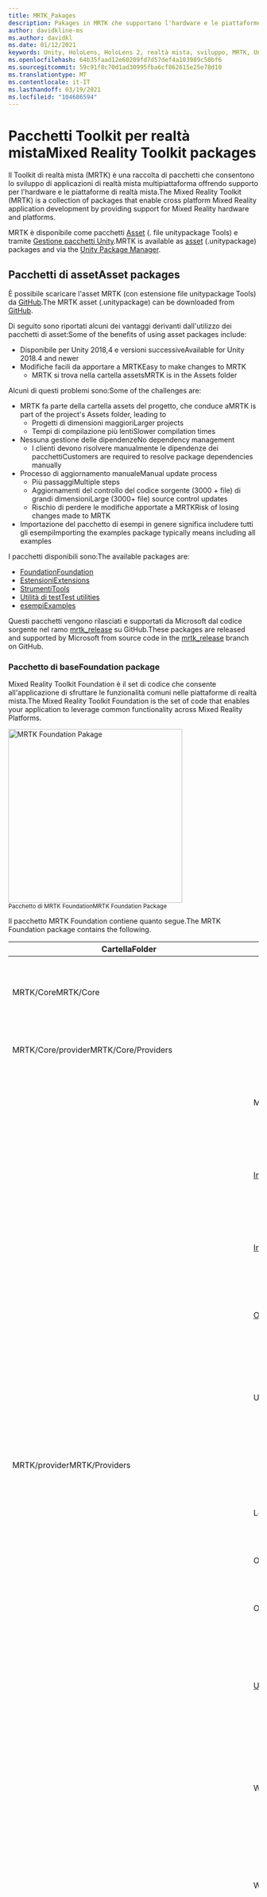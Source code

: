 ```yaml
---
title: MRTK_Pakages
description: Pakages in MRTK che supportano l'hardware e le piattaforme a realtà mista.
author: davidkline-ms
ms.author: davidkl
ms.date: 01/12/2021
keywords: Unity, HoloLens, HoloLens 2, realtà mista, sviluppo, MRTK, Unity pakage Manager,
ms.openlocfilehash: 64b35faad12e60209fd7d57def4a103989c50bf6
ms.sourcegitcommit: 59c91f8c70d1ad30995fba6cf862615e25e78d10
ms.translationtype: MT
ms.contentlocale: it-IT
ms.lasthandoff: 03/19/2021
ms.locfileid: "104686594"
---
```

# <a name="mixed-reality-toolkit-packages"></a><span data-ttu-id="4cd4e-104">Pacchetti Toolkit per realtà mista</span><span class="sxs-lookup"><span data-stu-id="4cd4e-104">Mixed Reality Toolkit packages</span></span>

<span data-ttu-id="4cd4e-105">Il Toolkit di realtà mista (MRTK) è una raccolta di pacchetti che consentono lo sviluppo di applicazioni di realtà mista multipiattaforma offrendo supporto per l'hardware e le piattaforme di realtà mista.</span><span class="sxs-lookup"><span data-stu-id="4cd4e-105">The Mixed Reality Toolkit (MRTK) is a collection of packages that enable cross platform Mixed Reality application development by providing support for Mixed Reality hardware and platforms.</span></span>

<span data-ttu-id="4cd4e-106">MRTK è disponibile come pacchetti [Asset](#asset-packages) (. file unitypackage Tools) e tramite [Gestione pacchetti Unity](#unity-package-manager).</span><span class="sxs-lookup"><span data-stu-id="4cd4e-106">MRTK is available as [asset](#asset-packages) (.unitypackage) packages and via the [Unity Package Manager](#unity-package-manager).</span></span>

## <a name="asset-packages"></a><span data-ttu-id="4cd4e-107">Pacchetti di asset</span><span class="sxs-lookup"><span data-stu-id="4cd4e-107">Asset packages</span></span>

<span data-ttu-id="4cd4e-108">È possibile scaricare l'asset MRTK (con estensione file unitypackage Tools) da [GitHub](https://github.com/microsoft/MixedRealityToolkit-Unity/releases).</span><span class="sxs-lookup"><span data-stu-id="4cd4e-108">The MRTK asset (.unitypackage) can be downloaded from [GitHub](https://github.com/microsoft/MixedRealityToolkit-Unity/releases).</span></span>

<span data-ttu-id="4cd4e-109">Di seguito sono riportati alcuni dei vantaggi derivanti dall'utilizzo dei pacchetti di asset:</span><span class="sxs-lookup"><span data-stu-id="4cd4e-109">Some of the benefits of using asset packages include:</span></span>

- <span data-ttu-id="4cd4e-110">Disponibile per Unity 2018,4 e versioni successive</span><span class="sxs-lookup"><span data-stu-id="4cd4e-110">Available for Unity 2018.4 and newer</span></span>
- <span data-ttu-id="4cd4e-111">Modifiche facili da apportare a MRTK</span><span class="sxs-lookup"><span data-stu-id="4cd4e-111">Easy to make changes to MRTK</span></span>
  - <span data-ttu-id="4cd4e-112">MRTK si trova nella cartella assets</span><span class="sxs-lookup"><span data-stu-id="4cd4e-112">MRTK is in the Assets folder</span></span>

<span data-ttu-id="4cd4e-113">Alcuni di questi problemi sono:</span><span class="sxs-lookup"><span data-stu-id="4cd4e-113">Some of the challenges are:</span></span>

- <span data-ttu-id="4cd4e-114">MRTK fa parte della cartella assets del progetto, che conduce a</span><span class="sxs-lookup"><span data-stu-id="4cd4e-114">MRTK is part of the project's Assets folder, leading to</span></span>
  - <span data-ttu-id="4cd4e-115">Progetti di dimensioni maggiori</span><span class="sxs-lookup"><span data-stu-id="4cd4e-115">Larger projects</span></span>
  - <span data-ttu-id="4cd4e-116">Tempi di compilazione più lenti</span><span class="sxs-lookup"><span data-stu-id="4cd4e-116">Slower compilation times</span></span>
- <span data-ttu-id="4cd4e-117">Nessuna gestione delle dipendenze</span><span class="sxs-lookup"><span data-stu-id="4cd4e-117">No dependency management</span></span>
  - <span data-ttu-id="4cd4e-118">I clienti devono risolvere manualmente le dipendenze dei pacchetti</span><span class="sxs-lookup"><span data-stu-id="4cd4e-118">Customers are required to resolve package dependencies manually</span></span>
- <span data-ttu-id="4cd4e-119">Processo di aggiornamento manuale</span><span class="sxs-lookup"><span data-stu-id="4cd4e-119">Manual update process</span></span>
  - <span data-ttu-id="4cd4e-120">Più passaggi</span><span class="sxs-lookup"><span data-stu-id="4cd4e-120">Multiple steps</span></span>
  - <span data-ttu-id="4cd4e-121">Aggiornamenti del controllo del codice sorgente (3000 + file) di grandi dimensioni</span><span class="sxs-lookup"><span data-stu-id="4cd4e-121">Large (3000+ file) source control updates</span></span>
  - <span data-ttu-id="4cd4e-122">Rischio di perdere le modifiche apportate a MRTK</span><span class="sxs-lookup"><span data-stu-id="4cd4e-122">Risk of losing changes made to MRTK</span></span>
- <span data-ttu-id="4cd4e-123">Importazione del pacchetto di esempi in genere significa includere tutti gli esempi</span><span class="sxs-lookup"><span data-stu-id="4cd4e-123">Importing the examples package typically means including all examples</span></span>

<span data-ttu-id="4cd4e-124">I pacchetti disponibili sono:</span><span class="sxs-lookup"><span data-stu-id="4cd4e-124">The available packages are:</span></span>

- [<span data-ttu-id="4cd4e-125">Foundation</span><span class="sxs-lookup"><span data-stu-id="4cd4e-125">Foundation</span></span>](#foundation-package)
- [<span data-ttu-id="4cd4e-126">Estensioni</span><span class="sxs-lookup"><span data-stu-id="4cd4e-126">Extensions</span></span>](#extensions-package)
- [<span data-ttu-id="4cd4e-127">Strumenti</span><span class="sxs-lookup"><span data-stu-id="4cd4e-127">Tools</span></span>](#tools-package)
- [<span data-ttu-id="4cd4e-128">Utilità di test</span><span class="sxs-lookup"><span data-stu-id="4cd4e-128">Test utilities</span></span>](#test-utilities-package)
- [<span data-ttu-id="4cd4e-129">esempi</span><span class="sxs-lookup"><span data-stu-id="4cd4e-129">Examples</span></span>](#examples-package)

<span data-ttu-id="4cd4e-130">Questi pacchetti vengono rilasciati e supportati da Microsoft dal codice sorgente nel ramo [mrtk_release](https://github.com/Microsoft/MixedRealityToolkit-Unity/tree/mrtk_release) su GitHub.</span><span class="sxs-lookup"><span data-stu-id="4cd4e-130">These packages are released and supported by Microsoft from source code in the [mrtk_release](https://github.com/Microsoft/MixedRealityToolkit-Unity/tree/mrtk_release) branch on GitHub.</span></span>

### <a name="foundation-package"></a><span data-ttu-id="4cd4e-131">Pacchetto di base</span><span class="sxs-lookup"><span data-stu-id="4cd4e-131">Foundation package</span></span>

<span data-ttu-id="4cd4e-132">Mixed Reality Toolkit Foundation è il set di codice che consente all'applicazione di sfruttare le funzionalità comuni nelle piattaforme di realtà mista.</span><span class="sxs-lookup"><span data-stu-id="4cd4e-132">The Mixed Reality Toolkit Foundation is the set of code that enables your application to leverage common functionality across Mixed Reality Platforms.</span></span>

<img src="../features/Images/Input/MRTK_Package_Foundation.png" width="350px" alt="MRTK Foundation Pakage" style="display:block;">  
<span data-ttu-id="4cd4e-133"><sup>Pacchetto di MRTK Foundation</sup></span><span class="sxs-lookup"><span data-stu-id="4cd4e-133"><sup>MRTK Foundation Package</sup></span></span>

<span data-ttu-id="4cd4e-134">Il pacchetto MRTK Foundation contiene quanto segue.</span><span class="sxs-lookup"><span data-stu-id="4cd4e-134">The MRTK Foundation package contains the following.</span></span>

| <span data-ttu-id="4cd4e-135">Cartella</span><span class="sxs-lookup"><span data-stu-id="4cd4e-135">Folder</span></span> | <span data-ttu-id="4cd4e-136">Componente</span><span class="sxs-lookup"><span data-stu-id="4cd4e-136">Component</span></span> | <span data-ttu-id="4cd4e-137">Descrizione</span><span class="sxs-lookup"><span data-stu-id="4cd4e-137">Description</span></span> |
| --- | --- | --- |
| <span data-ttu-id="4cd4e-138">MRTK/Core</span><span class="sxs-lookup"><span data-stu-id="4cd4e-138">MRTK/Core</span></span> | | <span data-ttu-id="4cd4e-139">Interfacce e definizioni di tipi, classi base e shader standard.</span><span class="sxs-lookup"><span data-stu-id="4cd4e-139">Interface and type definitions, base classes, standard shader.</span></span> |
| <span data-ttu-id="4cd4e-140">MRTK/Core/provider</span><span class="sxs-lookup"><span data-stu-id="4cd4e-140">MRTK/Core/Providers</span></span> | | <span data-ttu-id="4cd4e-141">Provider di dati indipendenti dalla piattaforma</span><span class="sxs-lookup"><span data-stu-id="4cd4e-141">Platform agnostic data providers</span></span> |
| | <span data-ttu-id="4cd4e-142">Mani</span><span class="sxs-lookup"><span data-stu-id="4cd4e-142">Hands</span></span> | <span data-ttu-id="4cd4e-143">Supporto della classe di base e servizi per il rilevamento manuale.</span><span class="sxs-lookup"><span data-stu-id="4cd4e-143">Base class support and services for hand tracking.</span></span> |
| | [<span data-ttu-id="4cd4e-144">InputAnimation</span><span class="sxs-lookup"><span data-stu-id="4cd4e-144">InputAnimation</span></span>](../features/input-simulation/InputAnimationRecording.md) | <span data-ttu-id="4cd4e-145">Supporto per la registrazione dei dati di rilevamento della mano e del movimento Head.</span><span class="sxs-lookup"><span data-stu-id="4cd4e-145">Support for recording head movement and hand tracking data.</span></span> |
| | [<span data-ttu-id="4cd4e-146">InputSimulation</span><span class="sxs-lookup"><span data-stu-id="4cd4e-146">InputSimulation</span></span>](../features/input-simulation/InputSimulationService.md) | <span data-ttu-id="4cd4e-147">Supporto per la simulazione in-editor di input mano e occhio.</span><span class="sxs-lookup"><span data-stu-id="4cd4e-147">Support for in-editor simulation of hand and eye input.</span></span> |
| | [<span data-ttu-id="4cd4e-148">ObjectMeshObserver</span><span class="sxs-lookup"><span data-stu-id="4cd4e-148">ObjectMeshObserver</span></span>](../features/spatial-awareness/SpatialObjectMeshObserver.md) | <span data-ttu-id="4cd4e-149">Osservatore di consapevolezza spaziale che usa un modello 3D come dati.</span><span class="sxs-lookup"><span data-stu-id="4cd4e-149">Spatial awareness observer using a 3D model as the data.</span></span> |
| | <span data-ttu-id="4cd4e-150">UnityInput</span><span class="sxs-lookup"><span data-stu-id="4cd4e-150">UnityInput</span></span> | <span data-ttu-id="4cd4e-151">Dispositivi di input comuni (joystick, mouse e così via) implementati tramite l'API di input di Unity.</span><span class="sxs-lookup"><span data-stu-id="4cd4e-151">Common input devices (joystick, mouse, etc.) implemented via Unity's input API.</span></span> |
| <span data-ttu-id="4cd4e-152">MRTK/provider</span><span class="sxs-lookup"><span data-stu-id="4cd4e-152">MRTK/Providers</span></span> | | <span data-ttu-id="4cd4e-153">Provider di dati specifici della piattaforma</span><span class="sxs-lookup"><span data-stu-id="4cd4e-153">Platform specific data providers</span></span> |
| | <span data-ttu-id="4cd4e-154">LeapMotion</span><span class="sxs-lookup"><span data-stu-id="4cd4e-154">LeapMotion</span></span> | <span data-ttu-id="4cd4e-155">Supporto per UltraLeap Leap Motion controller.</span><span class="sxs-lookup"><span data-stu-id="4cd4e-155">Support for the UltraLeap Leap Motion controller.</span></span> |
| | <span data-ttu-id="4cd4e-156">OpenVR</span><span class="sxs-lookup"><span data-stu-id="4cd4e-156">OpenVR</span></span> | <span data-ttu-id="4cd4e-157">Supporto per i dispositivi OpenVR.</span><span class="sxs-lookup"><span data-stu-id="4cd4e-157">Support for OpenVR devices.</span></span> |
| | <span data-ttu-id="4cd4e-158">Oculus</span><span class="sxs-lookup"><span data-stu-id="4cd4e-158">Oculus</span></span> | <span data-ttu-id="4cd4e-159">Supporto per dispositivi Oculus, ad esempio la ricerca.</span><span class="sxs-lookup"><span data-stu-id="4cd4e-159">Support for Oculus devices, such as the Quest.</span></span> |
| | [<span data-ttu-id="4cd4e-160">Unity</span><span class="sxs-lookup"><span data-stu-id="4cd4e-160">UnityAR</span></span>](../features/camera-system/UnityArCameraSettings.md) | <span data-ttu-id="4cd4e-161">Sperimentale Provider di impostazioni della fotocamera che consente l'uso di MRTK con i dispositivi mobili AR.</span><span class="sxs-lookup"><span data-stu-id="4cd4e-161">(Experimental) Camera settings provider enabling MRTK use with mobile AR devices.</span></span> |
| | <span data-ttu-id="4cd4e-162">WindowsMixedReality</span><span class="sxs-lookup"><span data-stu-id="4cd4e-162">WindowsMixedReality</span></span> | <span data-ttu-id="4cd4e-163">Supporto per i dispositivi di realtà mista di Windows, tra cui Microsoft HoloLens e gli auricolari immersivi.</span><span class="sxs-lookup"><span data-stu-id="4cd4e-163">Support for Windows Mixed Reality devices, including Microsoft HoloLens and immersive headsets.</span></span> |
| | <span data-ttu-id="4cd4e-164">Windows</span><span class="sxs-lookup"><span data-stu-id="4cd4e-164">Windows</span></span> | <span data-ttu-id="4cd4e-165">Supporto per le API specifiche di Microsoft Windows, ad esempio la voce e la dettatura.</span><span class="sxs-lookup"><span data-stu-id="4cd4e-165">Support for Microsoft Windows specific APIs, for example speech and dictation.</span></span> |
| | <span data-ttu-id="4cd4e-166">SDK XR</span><span class="sxs-lookup"><span data-stu-id="4cd4e-166">XR SDK</span></span> | <span data-ttu-id="4cd4e-167">Sperimentale Supporto per [il nuovo Framework XR di Unity](https://blogs.unity3d.com/2020/01/24/unity-xr-platform-updates/) in unity 2019,3 e versioni successive.</span><span class="sxs-lookup"><span data-stu-id="4cd4e-167">(Experimental) Support for [Unity's new XR framework](https://blogs.unity3d.com/2020/01/24/unity-xr-platform-updates/) in Unity 2019.3 and newer.</span></span> |
| <span data-ttu-id="4cd4e-168">MRTK/SDK</span><span class="sxs-lookup"><span data-stu-id="4cd4e-168">MRTK/SDK</span></span> | | |
| | <span data-ttu-id="4cd4e-169">Sperimentale</span><span class="sxs-lookup"><span data-stu-id="4cd4e-169">Experimental</span></span> | <span data-ttu-id="4cd4e-170">Funzionalità sperimentali, tra cui shader, controlli dell'interfaccia utente e singoli gestori di sistema.</span><span class="sxs-lookup"><span data-stu-id="4cd4e-170">Experimental features, including shaders, user interface controls and individual system managers.</span></span> |
| | <span data-ttu-id="4cd4e-171">Funzionalità</span><span class="sxs-lookup"><span data-stu-id="4cd4e-171">Features</span></span> | <span data-ttu-id="4cd4e-172">Funzionalità basata sul pacchetto di base.</span><span class="sxs-lookup"><span data-stu-id="4cd4e-172">Functionality that builds upon the Foundation package.</span></span> |
| | <span data-ttu-id="4cd4e-173">Profiles</span><span class="sxs-lookup"><span data-stu-id="4cd4e-173">Profiles</span></span> | <span data-ttu-id="4cd4e-174">Profili predefiniti per i sistemi e i servizi Microsoft Mixed Reality Toolkit.</span><span class="sxs-lookup"><span data-stu-id="4cd4e-174">Default profiles for the Microsoft Mixed Reality Toolkit systems and services.</span></span> |
| | <span data-ttu-id="4cd4e-175">StandardAssets</span><span class="sxs-lookup"><span data-stu-id="4cd4e-175">StandardAssets</span></span> | <span data-ttu-id="4cd4e-176">Asset comuni; modelli, trame, materiali e così via</span><span class="sxs-lookup"><span data-stu-id="4cd4e-176">Common assets; models, textures, materials, etc.</span></span> |
| <span data-ttu-id="4cd4e-177">MRTK/SceneSystemResources</span><span class="sxs-lookup"><span data-stu-id="4cd4e-177">MRTK/SceneSystemResources</span></span> | | <span data-ttu-id="4cd4e-178">Asset e risorse usati dal sistema di scena</span><span class="sxs-lookup"><span data-stu-id="4cd4e-178">Assets and resources used by the Scene System</span></span> |
| <span data-ttu-id="4cd4e-179">MRTK/servizi</span><span class="sxs-lookup"><span data-stu-id="4cd4e-179">MRTK/Services</span></span> | | |
| | [<span data-ttu-id="4cd4e-180">BoundarySystem</span><span class="sxs-lookup"><span data-stu-id="4cd4e-180">BoundarySystem</span></span>](../features/boundary/BoundarySystemGettingStarted.md) | <span data-ttu-id="4cd4e-181">Sistema che implementa il supporto per i confini VR.</span><span class="sxs-lookup"><span data-stu-id="4cd4e-181">System implementing VR boundary support.</span></span> |
| | [<span data-ttu-id="4cd4e-182">CameraSystem</span><span class="sxs-lookup"><span data-stu-id="4cd4e-182">CameraSystem</span></span>](../features/camera-system/CameraSystemOverview.md) | <span data-ttu-id="4cd4e-183">Sistema che implementa la configurazione della fotocamera e la gestione.</span><span class="sxs-lookup"><span data-stu-id="4cd4e-183">System implementing camera configuration and management.</span></span> |
| | [<span data-ttu-id="4cd4e-184">DiagnosticsSystem</span><span class="sxs-lookup"><span data-stu-id="4cd4e-184">DiagnosticsSystem</span></span>](../features/diagnostics/DiagnosticsSystemGettingStarted.md) | <span data-ttu-id="4cd4e-185">Implementazione del sistema in Application Diagnostics, ad esempio un Profiler Visual.</span><span class="sxs-lookup"><span data-stu-id="4cd4e-185">System implementing in application diagnostics, for example a visual profiler.</span></span> |
| | [<span data-ttu-id="4cd4e-186">InputSystem</span><span class="sxs-lookup"><span data-stu-id="4cd4e-186">InputSystem</span></span>](../features/input/Overview.md) | <span data-ttu-id="4cd4e-187">Sistema che fornisce supporto per l'accesso e la gestione dell'input dell'utente.</span><span class="sxs-lookup"><span data-stu-id="4cd4e-187">System providing support for accessing and handling user input.</span></span> |
| | [<span data-ttu-id="4cd4e-188">SceneSystem</span><span class="sxs-lookup"><span data-stu-id="4cd4e-188">SceneSystem</span></span>](../features/scene-system/SceneSystemGettingStarted.md) | <span data-ttu-id="4cd4e-189">Sistema che fornisce supporto per le applicazioni multiscena.</span><span class="sxs-lookup"><span data-stu-id="4cd4e-189">System providing multi-scene application support.</span></span> |
| | [<span data-ttu-id="4cd4e-190">SpatialAwarenessSystem</span><span class="sxs-lookup"><span data-stu-id="4cd4e-190">SpatialAwarenessSystem</span></span>](../features/spatial-awareness/SpatialAwarenessGettingStarted.md) | <span data-ttu-id="4cd4e-191">Sistema che fornisce supporto per la consapevolezza dell'ambiente dell'utente.</span><span class="sxs-lookup"><span data-stu-id="4cd4e-191">System providing support for awareness of the user's environment.</span></span> |
| | [<span data-ttu-id="4cd4e-192">TeleportSystem</span><span class="sxs-lookup"><span data-stu-id="4cd4e-192">TeleportSystem</span></span>](../features/teleport-system/Overview.md) | <span data-ttu-id="4cd4e-193">Sistema che fornisce il supporto per il Teleporting (spostandosi sull'esperienza nei salti).</span><span class="sxs-lookup"><span data-stu-id="4cd4e-193">System providing support for teleporting (moving about the experience in jumps).</span></span> |
| <span data-ttu-id="4cd4e-194">MRTK/StandardAssets</span><span class="sxs-lookup"><span data-stu-id="4cd4e-194">MRTK/StandardAssets</span></span> | | <span data-ttu-id="4cd4e-195">Shader standard MRTK, materiali di base e altre risorse standard per esperienze di realtà miste</span><span class="sxs-lookup"><span data-stu-id="4cd4e-195">MRTK Standard shader, basic materials and other standard assets for mixed reality experiences</span></span> |

### <a name="extensions-package"></a><span data-ttu-id="4cd4e-196">Pacchetto di estensioni</span><span class="sxs-lookup"><span data-stu-id="4cd4e-196">Extensions package</span></span>

<span data-ttu-id="4cd4e-197">Il pacchetto facoltativo Microsoft. MixedRealityToolkit. Unity. Extensions include servizi aggiuntivi che estendono le funzionalità di Microsoft Mixed Reality Toolkit.</span><span class="sxs-lookup"><span data-stu-id="4cd4e-197">The optional Microsoft.MixedRealityToolkit.Unity.Extensions package includes additional services that extend the functionality of the Microsoft Mixed Reality Toolkit.</span></span>

> [!NOTE]
> <span data-ttu-id="4cd4e-198">Il pacchetto Extensions richiede Microsoft. MixedRealityToolkit. Unity. Foundation.</span><span class="sxs-lookup"><span data-stu-id="4cd4e-198">The extensions package requires Microsoft.MixedRealityToolkit.Unity.Foundation.</span></span>

| <span data-ttu-id="4cd4e-199">Cartella</span><span class="sxs-lookup"><span data-stu-id="4cd4e-199">Folder</span></span> | <span data-ttu-id="4cd4e-200">Componente</span><span class="sxs-lookup"><span data-stu-id="4cd4e-200">Component</span></span> | <span data-ttu-id="4cd4e-201">Descrizione</span><span class="sxs-lookup"><span data-stu-id="4cd4e-201">Description</span></span> |
| --- | --- | --- |
| <span data-ttu-id="4cd4e-202">MRTK/estensioni</span><span class="sxs-lookup"><span data-stu-id="4cd4e-202">MRTK/Extensions</span></span> | |
| | [<span data-ttu-id="4cd4e-203">HandPhysicsService</span><span class="sxs-lookup"><span data-stu-id="4cd4e-203">HandPhysicsService</span></span>](../features/extensions/hand-physics-service/HandPhysicsServiceOverview.md) | <span data-ttu-id="4cd4e-204">Servizio che aggiunge il supporto per la fisica a mani articolate.</span><span class="sxs-lookup"><span data-stu-id="4cd4e-204">Service that adds physics support to articulated hands.</span></span> |
| | <span data-ttu-id="4cd4e-205">LostTrackingService</span><span class="sxs-lookup"><span data-stu-id="4cd4e-205">LostTrackingService</span></span> | <span data-ttu-id="4cd4e-206">Servizio che semplifica la gestione delle perdite di rilevamento nei dispositivi Microsoft HoloLens.</span><span class="sxs-lookup"><span data-stu-id="4cd4e-206">Service that simplifies handling of tracking loss on Microsoft HoloLens devices.</span></span> |
| | [<span data-ttu-id="4cd4e-207">SceneTransitionService</span><span class="sxs-lookup"><span data-stu-id="4cd4e-207">SceneTransitionService</span></span>](../features/extensions/scene-transition-service/SceneTransitionServiceOverview.md) | <span data-ttu-id="4cd4e-208">Servizio che semplifica l'aggiunta di transizioni di scene uniformi.</span><span class="sxs-lookup"><span data-stu-id="4cd4e-208">Service that simplifies adding smooth scene transitions.</span></span> |

### <a name="tools-package"></a><span data-ttu-id="4cd4e-209">Pacchetto strumenti</span><span class="sxs-lookup"><span data-stu-id="4cd4e-209">Tools package</span></span>

<span data-ttu-id="4cd4e-210">Il pacchetto facoltativo Microsoft. MixedRealityToolkit. Unity. Tools include strumenti utili che migliorano l'esperienza di sviluppo di realtà mista usando Microsoft Mixed Reality Toolkit.</span><span class="sxs-lookup"><span data-stu-id="4cd4e-210">The optional Microsoft.MixedRealityToolkit.Unity.Tools package includes helpful tools that enhance the mixed reality development experience using the Microsoft Mixed Reality Toolkit.</span></span>
<span data-ttu-id="4cd4e-211">Questi strumenti si trovano nel menu **utilità di reality Toolkit > Utilities** nell'editor di Unity.</span><span class="sxs-lookup"><span data-stu-id="4cd4e-211">These tools are located in the **Mixed Reality Toolkit > Utilities** menu in the Unity Editor.</span></span>

> [!NOTE]
> <span data-ttu-id="4cd4e-212">Il pacchetto di strumenti richiede Microsoft. MixedRealityToolkit. Unity. Foundation.</span><span class="sxs-lookup"><span data-stu-id="4cd4e-212">The tools package requires Microsoft.MixedRealityToolkit.Unity.Foundation.</span></span>

| <span data-ttu-id="4cd4e-213">Cartella</span><span class="sxs-lookup"><span data-stu-id="4cd4e-213">Folder</span></span> | <span data-ttu-id="4cd4e-214">Componente</span><span class="sxs-lookup"><span data-stu-id="4cd4e-214">Component</span></span> | <span data-ttu-id="4cd4e-215">Descrizione</span><span class="sxs-lookup"><span data-stu-id="4cd4e-215">Description</span></span> |
| --- | --- | --- |
| <span data-ttu-id="4cd4e-216">MRTK/strumenti</span><span class="sxs-lookup"><span data-stu-id="4cd4e-216">MRTK/Tools</span></span> | |
| | <span data-ttu-id="4cd4e-217">BuildWindow</span><span class="sxs-lookup"><span data-stu-id="4cd4e-217">BuildWindow</span></span> | <span data-ttu-id="4cd4e-218">Strumento che consente di semplificare il processo di compilazione e distribuzione di applicazioni UWP.</span><span class="sxs-lookup"><span data-stu-id="4cd4e-218">Tool that helps simplify the process of building and deploying UWP applications.</span></span> |
| | [<span data-ttu-id="4cd4e-219">DependencyWindow</span><span class="sxs-lookup"><span data-stu-id="4cd4e-219">DependencyWindow</span></span>](../features/tools/DependencyWindow.md) | <span data-ttu-id="4cd4e-220">Strumento che consente di creare un grafico delle dipendenze di asset in un progetto.</span><span class="sxs-lookup"><span data-stu-id="4cd4e-220">Tool that creates a dependency graph of assets in a project.</span></span> |
| | [<span data-ttu-id="4cd4e-221">ExtensionServiceCreator</span><span class="sxs-lookup"><span data-stu-id="4cd4e-221">ExtensionServiceCreator</span></span>](../features/tools/ExtensionServiceCreationWizard.md) | <span data-ttu-id="4cd4e-222">Procedura guidata per semplificare la creazione di servizi di estensione.</span><span class="sxs-lookup"><span data-stu-id="4cd4e-222">Wizard to assist in creating extension services.</span></span> |
| | [<span data-ttu-id="4cd4e-223">MigrationWindow</span><span class="sxs-lookup"><span data-stu-id="4cd4e-223">MigrationWindow</span></span>](../features/tools/MigrationWindow.md) | <span data-ttu-id="4cd4e-224">Strumento che facilita l'aggiornamento del codice che usa componenti MRTK deprecati.</span><span class="sxs-lookup"><span data-stu-id="4cd4e-224">Tool that assists in updating code that uses deprecated MRTK components.</span></span>  |
| | [<span data-ttu-id="4cd4e-225">OptimizeWindow</span><span class="sxs-lookup"><span data-stu-id="4cd4e-225">OptimizeWindow</span></span>](../features/tools/OptimizeWindow.md) | <span data-ttu-id="4cd4e-226">Utilità che consente di automatizzare la configurazione di un progetto di realtà mista per ottenere prestazioni ottimali in Unity.</span><span class="sxs-lookup"><span data-stu-id="4cd4e-226">Utility to help automate configuring a mixed reality project for the best performance in Unity.</span></span> |
| | <span data-ttu-id="4cd4e-227">ReserializeAssetsUtility</span><span class="sxs-lookup"><span data-stu-id="4cd4e-227">ReserializeAssetsUtility</span></span> | <span data-ttu-id="4cd4e-228">Fornisce supporto per la riserializzazione di file Unity specifici.</span><span class="sxs-lookup"><span data-stu-id="4cd4e-228">Provides support for reserializing specific Unity files.</span></span> |
| | [<span data-ttu-id="4cd4e-229">RuntimeTools/strumenti/ControllerMappingTool</span><span class="sxs-lookup"><span data-stu-id="4cd4e-229">RuntimeTools/Tools/ControllerMappingTool</span></span>](../features/tools/ControllerMappingTool.md) | <span data-ttu-id="4cd4e-230">Utilità che consente agli sviluppatori di determinare rapidamente i mapping di Unity per i controller hardware.</span><span class="sxs-lookup"><span data-stu-id="4cd4e-230">Utility enabling developers to quickly determine Unity mappings for hardware controllers.</span></span> |
| | <span data-ttu-id="4cd4e-231">ScreenshotUtility</span><span class="sxs-lookup"><span data-stu-id="4cd4e-231">ScreenshotUtility</span></span> | <span data-ttu-id="4cd4e-232">Abilita l'acquisizione delle immagini dell'applicazione nell'editor di Unity.</span><span class="sxs-lookup"><span data-stu-id="4cd4e-232">Enables capturing application images in the Unity editor.</span></span> |
| | <span data-ttu-id="4cd4e-233">TextureCombinerWindow</span><span class="sxs-lookup"><span data-stu-id="4cd4e-233">TextureCombinerWindow</span></span> | <span data-ttu-id="4cd4e-234">Utilità per combinare trame grafiche.</span><span class="sxs-lookup"><span data-stu-id="4cd4e-234">Utility to combine graphics textures.</span></span> |
| | [<span data-ttu-id="4cd4e-235">Casella degli strumenti</span><span class="sxs-lookup"><span data-stu-id="4cd4e-235">Toolbox</span></span>](../features/ux-building-blocks/Toolbox.md) | <span data-ttu-id="4cd4e-236">Interfaccia utente che semplifica l'individuazione e l'utilizzo dei componenti UX MRTK.</span><span class="sxs-lookup"><span data-stu-id="4cd4e-236">UI that makes it easy to discover and use MRTK UX components.</span></span> |

### <a name="test-utilities-package"></a><span data-ttu-id="4cd4e-237">Pacchetto di utilità di test</span><span class="sxs-lookup"><span data-stu-id="4cd4e-237">Test utilities package</span></span>

<span data-ttu-id="4cd4e-238">Il pacchetto Microsoft. MixedRealityToolkit. TestUtilities facoltativo è una raccolta di script helper che consentono agli sviluppatori di [creare facilmente test in modalità di riproduzione](../contributing/UnitTests.md#play-mode-tests).</span><span class="sxs-lookup"><span data-stu-id="4cd4e-238">The optional Microsoft.MixedRealityToolkit.TestUtilities package is a collection of helper scripts that enable developers to easily [create play mode tests](../contributing/UnitTests.md#play-mode-tests).</span></span> <span data-ttu-id="4cd4e-239">Queste utilità sono particolarmente utili per gli sviluppatori che creano componenti MRTK.</span><span class="sxs-lookup"><span data-stu-id="4cd4e-239">These utilities are especially useful for developers creating MRTK components.</span></span>

| <span data-ttu-id="4cd4e-240">Cartella</span><span class="sxs-lookup"><span data-stu-id="4cd4e-240">Folder</span></span> | <span data-ttu-id="4cd4e-241">Componente</span><span class="sxs-lookup"><span data-stu-id="4cd4e-241">Component</span></span> | <span data-ttu-id="4cd4e-242">Descrizione</span><span class="sxs-lookup"><span data-stu-id="4cd4e-242">Description</span></span> |
| --- | --- | --- |
| <span data-ttu-id="4cd4e-243">MRTK/test</span><span class="sxs-lookup"><span data-stu-id="4cd4e-243">MRTK/Tests</span></span> | |
| | <span data-ttu-id="4cd4e-244">TestUtilities</span><span class="sxs-lookup"><span data-stu-id="4cd4e-244">TestUtilities</span></span> | <span data-ttu-id="4cd4e-245">Metodi per semplificare la creazione di test in modalità di riproduzione, incluse le utilità di simulazione manuale.</span><span class="sxs-lookup"><span data-stu-id="4cd4e-245">Methods to simplify creation of play mode tests, including hand simulation utilities.</span></span> |

### <a name="examples-package"></a><span data-ttu-id="4cd4e-246">Pacchetto di esempi</span><span class="sxs-lookup"><span data-stu-id="4cd4e-246">Examples package</span></span>

<span data-ttu-id="4cd4e-247">Il pacchetto degli esempi contiene demo, script di esempio e scene di esempio che esercitano le funzionalità del pacchetto di base.</span><span class="sxs-lookup"><span data-stu-id="4cd4e-247">The examples package contains demos, sample scripts, and sample scenes that exercise functionality in the foundation package.</span></span> <span data-ttu-id="4cd4e-248">Questo pacchetto contiene la [scena HandInteractionExample](../features/example-scenes/HandInteractionExamples.md) (illustrata di seguito) che contiene oggetti di esempio che rispondono a diversi tipi di input della mano (articolati e non articolati).</span><span class="sxs-lookup"><span data-stu-id="4cd4e-248">This package contains the [HandInteractionExample scene](../features/example-scenes/HandInteractionExamples.md) (pictured below) which contains sample objects that respond to various types of hand input (articulated and non-articulated).</span></span>

![Scena HandInteractionExample](../features/Images/MRTK_Examples.png)

<span data-ttu-id="4cd4e-250">Questo pacchetto contiene anche le demo di rilevamento degli occhi, [documentate qui](../features/eye-tracking/EyeTracking_ExamplesOverview.md)</span><span class="sxs-lookup"><span data-stu-id="4cd4e-250">This package also contains eye tracking demos, which are [documented here](../features/eye-tracking/EyeTracking_ExamplesOverview.md)</span></span>

<span data-ttu-id="4cd4e-251">Più in generale, tutte le nuove funzionalità di MRTK devono contenere un esempio corrispondente nel pacchetto degli esempi, approssimativamente seguendo la stessa struttura di cartelle e la stessa posizione.</span><span class="sxs-lookup"><span data-stu-id="4cd4e-251">More generally, any new feature in the MRTK should contain a corresponding example in the examples package, roughly following the same folder structure and location.</span></span>

> [!NOTE]
> <span data-ttu-id="4cd4e-252">Il pacchetto degli esempi richiede Microsoft. MixedRealityToolkit. Unity. Foundation.</span><span class="sxs-lookup"><span data-stu-id="4cd4e-252">The examples package requires Microsoft.MixedRealityToolkit.Unity.Foundation.</span></span>

| <span data-ttu-id="4cd4e-253">Cartella</span><span class="sxs-lookup"><span data-stu-id="4cd4e-253">Folder</span></span> | <span data-ttu-id="4cd4e-254">Componente</span><span class="sxs-lookup"><span data-stu-id="4cd4e-254">Component</span></span> | <span data-ttu-id="4cd4e-255">Descrizione</span><span class="sxs-lookup"><span data-stu-id="4cd4e-255">Description</span></span> |
| --- | --- | --- |
| <span data-ttu-id="4cd4e-256">MRTK/esempi</span><span class="sxs-lookup"><span data-stu-id="4cd4e-256">MRTK/Examples</span></span> | | |
| | <span data-ttu-id="4cd4e-257">Demo</span><span class="sxs-lookup"><span data-stu-id="4cd4e-257">Demos</span></span> | <span data-ttu-id="4cd4e-258">Scene semplici che illustrano una o due funzionalità correlate.</span><span class="sxs-lookup"><span data-stu-id="4cd4e-258">Simple scenes illustrating one or two related features.</span></span> |
| | <span data-ttu-id="4cd4e-259">Sperimentale</span><span class="sxs-lookup"><span data-stu-id="4cd4e-259">Experimental</span></span> | <span data-ttu-id="4cd4e-260">Scene demo che illustrano le funzionalità sperimentali.</span><span class="sxs-lookup"><span data-stu-id="4cd4e-260">Demo scenes illustrating experimental features.</span></span> |
| | <span data-ttu-id="4cd4e-261">StandardAssets</span><span class="sxs-lookup"><span data-stu-id="4cd4e-261">StandardAssets</span></span> | <span data-ttu-id="4cd4e-262">Risorse comuni condivise da più scene demo.</span><span class="sxs-lookup"><span data-stu-id="4cd4e-262">Common assets shared by multiple demo scenes.</span></span> |

## <a name="unity-package-manager"></a><span data-ttu-id="4cd4e-263">Gestione pacchetti Unity</span><span class="sxs-lookup"><span data-stu-id="4cd4e-263">Unity Package Manager</span></span>

<span data-ttu-id="4cd4e-264">Per le esperienze create usando Unity 2019,4 e versioni successive, MRTK è disponibile tramite [Gestione pacchetti Unity](https://docs.unity3d.com/Manual/Packages.html).</span><span class="sxs-lookup"><span data-stu-id="4cd4e-264">For experiences being created using Unity 2019.4 and newer, the MRTK is available via the [Unity Package Manager](https://docs.unity3d.com/Manual/Packages.html).</span></span>

<span data-ttu-id="4cd4e-265">Di seguito sono riportati alcuni dei vantaggi derivanti dall'utilizzo dei pacchetti di asset:</span><span class="sxs-lookup"><span data-stu-id="4cd4e-265">Some of the benefits of using asset packages include:</span></span>

- <span data-ttu-id="4cd4e-266">Progetti più piccoli</span><span class="sxs-lookup"><span data-stu-id="4cd4e-266">Smaller projects</span></span>
  - <span data-ttu-id="4cd4e-267">Soluzioni di Visual Studio più pulite</span><span class="sxs-lookup"><span data-stu-id="4cd4e-267">Cleaner Visual Studio solutions</span></span>
  - <span data-ttu-id="4cd4e-268">Un numero inferiore di file da archiviare (MRTK è un riferimento semplice nel `Packages/manifest.json` file)</span><span class="sxs-lookup"><span data-stu-id="4cd4e-268">Fewer files to check in (MRTK is a simple reference in the `Packages/manifest.json` file)</span></span>
- <span data-ttu-id="4cd4e-269">Compilazione più veloce</span><span class="sxs-lookup"><span data-stu-id="4cd4e-269">Faster compilation</span></span>
  - <span data-ttu-id="4cd4e-270">Unity non è necessario ricompilare MRTK durante la compilazione</span><span class="sxs-lookup"><span data-stu-id="4cd4e-270">Unity does not need to recompile MRTK during building</span></span>
- <span data-ttu-id="4cd4e-271">Risoluzione delle dipendenze</span><span class="sxs-lookup"><span data-stu-id="4cd4e-271">Dependency resolution</span></span>
  - <span data-ttu-id="4cd4e-272">I pacchetti MRTK richiesti vengono installati automaticamente quando si specificano i pacchetti con dipendenze</span><span class="sxs-lookup"><span data-stu-id="4cd4e-272">Required MRTK packages are automatically installed when specifying packages with dependencies</span></span>
- <span data-ttu-id="4cd4e-273">Facile aggiornamento alle nuove versioni di MRTK</span><span class="sxs-lookup"><span data-stu-id="4cd4e-273">Easy update to new MRTK versions</span></span>
  - <span data-ttu-id="4cd4e-274">Modificare la versione nel `Packages/manifest.json` file</span><span class="sxs-lookup"><span data-stu-id="4cd4e-274">Change the version in the `Packages/manifest.json` file</span></span>

<span data-ttu-id="4cd4e-275">Alcuni di questi problemi sono:</span><span class="sxs-lookup"><span data-stu-id="4cd4e-275">Some of the challenges are:</span></span>

- <span data-ttu-id="4cd4e-276">MRTK non è modificabile</span><span class="sxs-lookup"><span data-stu-id="4cd4e-276">MRTK is immutable</span></span>
  - <span data-ttu-id="4cd4e-277">Non è possibile apportare modifiche senza che vengano rimosse durante la risoluzione del pacchetto</span><span class="sxs-lookup"><span data-stu-id="4cd4e-277">Cannot make changes without them being removed during package resolution</span></span>
- <span data-ttu-id="4cd4e-278">MRTK non supporta i pacchetti UPM con Unity 2018,4</span><span class="sxs-lookup"><span data-stu-id="4cd4e-278">MRTK does not support UPM packages with Unity 2018.4</span></span>

### <a name="foundation-package"></a><span data-ttu-id="4cd4e-279">Pacchetto di base</span><span class="sxs-lookup"><span data-stu-id="4cd4e-279">Foundation package</span></span>

<span data-ttu-id="4cd4e-280">Il pacchetto di base ( `com.microsoft.mixedreality.toolkit.foundation` ) costituisce la base del Toolkit di realtà mista.</span><span class="sxs-lookup"><span data-stu-id="4cd4e-280">The foundation package (`com.microsoft.mixedreality.toolkit.foundation`) forms the basis of the Mixed Reality Toolkit.</span></span>

| <span data-ttu-id="4cd4e-281">Cartella</span><span class="sxs-lookup"><span data-stu-id="4cd4e-281">Folder</span></span> | <span data-ttu-id="4cd4e-282">Componente</span><span class="sxs-lookup"><span data-stu-id="4cd4e-282">Component</span></span> | <span data-ttu-id="4cd4e-283">Descrizione</span><span class="sxs-lookup"><span data-stu-id="4cd4e-283">Description</span></span> |
| --- | --- | --- |
| <span data-ttu-id="4cd4e-284">MRTK/Core</span><span class="sxs-lookup"><span data-stu-id="4cd4e-284">MRTK/Core</span></span> | | <span data-ttu-id="4cd4e-285">Interfacce e definizioni di tipi, classi base e shader standard.</span><span class="sxs-lookup"><span data-stu-id="4cd4e-285">Interface and type definitions, base classes, standard shader.</span></span> |
| <span data-ttu-id="4cd4e-286">MRTK/Core/provider</span><span class="sxs-lookup"><span data-stu-id="4cd4e-286">MRTK/Core/Providers</span></span> | | <span data-ttu-id="4cd4e-287">Provider di dati indipendenti dalla piattaforma</span><span class="sxs-lookup"><span data-stu-id="4cd4e-287">Platform agnostic data providers</span></span> |
| | <span data-ttu-id="4cd4e-288">Mani</span><span class="sxs-lookup"><span data-stu-id="4cd4e-288">Hands</span></span> | <span data-ttu-id="4cd4e-289">Supporto della classe di base e servizi per il rilevamento manuale.</span><span class="sxs-lookup"><span data-stu-id="4cd4e-289">Base class support and services for hand tracking.</span></span> |
| | [<span data-ttu-id="4cd4e-290">InputAnimation</span><span class="sxs-lookup"><span data-stu-id="4cd4e-290">InputAnimation</span></span>](../features/input-simulation/InputAnimationRecording.md) | <span data-ttu-id="4cd4e-291">Supporto per la registrazione dei dati di rilevamento della mano e del movimento Head.</span><span class="sxs-lookup"><span data-stu-id="4cd4e-291">Support for recording head movement and hand tracking data.</span></span> |
| | [<span data-ttu-id="4cd4e-292">InputSimulation</span><span class="sxs-lookup"><span data-stu-id="4cd4e-292">InputSimulation</span></span>](../features/input-simulation/InputSimulationService.md) | <span data-ttu-id="4cd4e-293">Supporto per la simulazione in-editor di input mano e occhio.</span><span class="sxs-lookup"><span data-stu-id="4cd4e-293">Support for in-editor simulation of hand and eye input.</span></span> |
| | [<span data-ttu-id="4cd4e-294">ObjectMeshObserver</span><span class="sxs-lookup"><span data-stu-id="4cd4e-294">ObjectMeshObserver</span></span>](../features/spatial-awareness/SpatialObjectMeshObserver.md) | <span data-ttu-id="4cd4e-295">Osservatore di consapevolezza spaziale che usa un modello 3D come dati.</span><span class="sxs-lookup"><span data-stu-id="4cd4e-295">Spatial awareness observer using a 3D model as the data.</span></span> |
| | <span data-ttu-id="4cd4e-296">UnityInput</span><span class="sxs-lookup"><span data-stu-id="4cd4e-296">UnityInput</span></span> | <span data-ttu-id="4cd4e-297">Dispositivi di input comuni (joystick, mouse e così via) implementati tramite l'API di input di Unity.</span><span class="sxs-lookup"><span data-stu-id="4cd4e-297">Common input devices (joystick, mouse, etc.) implemented via Unity's input API.</span></span> |
| <span data-ttu-id="4cd4e-298">MRTK/provider</span><span class="sxs-lookup"><span data-stu-id="4cd4e-298">MRTK/Providers</span></span> | | <span data-ttu-id="4cd4e-299">Provider di dati specifici della piattaforma</span><span class="sxs-lookup"><span data-stu-id="4cd4e-299">Platform specific data providers</span></span> |
| | <span data-ttu-id="4cd4e-300">LeapMotion</span><span class="sxs-lookup"><span data-stu-id="4cd4e-300">LeapMotion</span></span> | <span data-ttu-id="4cd4e-301">Supporto per UltraLeap Leap Motion controller.</span><span class="sxs-lookup"><span data-stu-id="4cd4e-301">Support for the UltraLeap Leap Motion controller.</span></span> |
| | <span data-ttu-id="4cd4e-302">OpenVR</span><span class="sxs-lookup"><span data-stu-id="4cd4e-302">OpenVR</span></span> | <span data-ttu-id="4cd4e-303">Supporto per i dispositivi OpenVR.</span><span class="sxs-lookup"><span data-stu-id="4cd4e-303">Support for OpenVR devices.</span></span> |
| | <span data-ttu-id="4cd4e-304">Oculus</span><span class="sxs-lookup"><span data-stu-id="4cd4e-304">Oculus</span></span> | <span data-ttu-id="4cd4e-305">Supporto per dispositivi Oculus, ad esempio la ricerca.</span><span class="sxs-lookup"><span data-stu-id="4cd4e-305">Support for Oculus devices, such as the Quest.</span></span> |
| | [<span data-ttu-id="4cd4e-306">Unity</span><span class="sxs-lookup"><span data-stu-id="4cd4e-306">UnityAR</span></span>](../features/camera-system/UnityArCameraSettings.md) | <span data-ttu-id="4cd4e-307">Sperimentale Provider di impostazioni della fotocamera che consente l'uso di MRTK con i dispositivi mobili AR.</span><span class="sxs-lookup"><span data-stu-id="4cd4e-307">(Experimental) Camera settings provider enabling MRTK use with mobile AR devices.</span></span> |
| | <span data-ttu-id="4cd4e-308">WindowsMixedReality</span><span class="sxs-lookup"><span data-stu-id="4cd4e-308">WindowsMixedReality</span></span> | <span data-ttu-id="4cd4e-309">Supporto per i dispositivi di realtà mista di Windows, tra cui Microsoft HoloLens e gli auricolari immersivi.</span><span class="sxs-lookup"><span data-stu-id="4cd4e-309">Support for Windows Mixed Reality devices, including Microsoft HoloLens and immersive headsets.</span></span> |
| | <span data-ttu-id="4cd4e-310">Windows</span><span class="sxs-lookup"><span data-stu-id="4cd4e-310">Windows</span></span> | <span data-ttu-id="4cd4e-311">Supporto per le API specifiche di Microsoft Windows, ad esempio la voce e la dettatura.</span><span class="sxs-lookup"><span data-stu-id="4cd4e-311">Support for Microsoft Windows specific APIs, for example speech and dictation.</span></span> |
| | <span data-ttu-id="4cd4e-312">SDK XR</span><span class="sxs-lookup"><span data-stu-id="4cd4e-312">XR SDK</span></span> | <span data-ttu-id="4cd4e-313">Sperimentale Supporto per [il nuovo Framework XR di Unity](https://blogs.unity3d.com/2020/01/24/unity-xr-platform-updates/) in unity 2019,3 e versioni successive.</span><span class="sxs-lookup"><span data-stu-id="4cd4e-313">(Experimental) Support for [Unity's new XR framework](https://blogs.unity3d.com/2020/01/24/unity-xr-platform-updates/) in Unity 2019.3 and newer.</span></span> |
| <span data-ttu-id="4cd4e-314">MRTK/SDK</span><span class="sxs-lookup"><span data-stu-id="4cd4e-314">MRTK/SDK</span></span> | | |
| | <span data-ttu-id="4cd4e-315">Sperimentale</span><span class="sxs-lookup"><span data-stu-id="4cd4e-315">Experimental</span></span> | <span data-ttu-id="4cd4e-316">Funzionalità sperimentali, tra cui shader, controlli dell'interfaccia utente e singoli gestori di sistema.</span><span class="sxs-lookup"><span data-stu-id="4cd4e-316">Experimental features, including shaders, user interface controls and individual system managers.</span></span> |
| | <span data-ttu-id="4cd4e-317">Funzionalità</span><span class="sxs-lookup"><span data-stu-id="4cd4e-317">Features</span></span> | <span data-ttu-id="4cd4e-318">Funzionalità basata sul pacchetto di base.</span><span class="sxs-lookup"><span data-stu-id="4cd4e-318">Functionality that builds upon the Foundation package.</span></span> |
| | <span data-ttu-id="4cd4e-319">Profiles</span><span class="sxs-lookup"><span data-stu-id="4cd4e-319">Profiles</span></span> | <span data-ttu-id="4cd4e-320">Profili predefiniti per i sistemi e i servizi Microsoft Mixed Reality Toolkit.</span><span class="sxs-lookup"><span data-stu-id="4cd4e-320">Default profiles for the Microsoft Mixed Reality Toolkit systems and services.</span></span> |
| | <span data-ttu-id="4cd4e-321">StandardAssets</span><span class="sxs-lookup"><span data-stu-id="4cd4e-321">StandardAssets</span></span> | <span data-ttu-id="4cd4e-322">Asset comuni; modelli, trame, materiali e così via</span><span class="sxs-lookup"><span data-stu-id="4cd4e-322">Common assets; models, textures, materials, etc.</span></span> |
| <span data-ttu-id="4cd4e-323">MRTK/servizi</span><span class="sxs-lookup"><span data-stu-id="4cd4e-323">MRTK/Services</span></span> | | |
| | [<span data-ttu-id="4cd4e-324">BoundarySystem</span><span class="sxs-lookup"><span data-stu-id="4cd4e-324">BoundarySystem</span></span>](../features/boundary/BoundarySystemGettingStarted.md) | <span data-ttu-id="4cd4e-325">Sistema che implementa il supporto per i confini VR.</span><span class="sxs-lookup"><span data-stu-id="4cd4e-325">System implementing VR boundary support.</span></span> |
| | [<span data-ttu-id="4cd4e-326">CameraSystem</span><span class="sxs-lookup"><span data-stu-id="4cd4e-326">CameraSystem</span></span>](../features/camera-system/CameraSystemOverview.md) | <span data-ttu-id="4cd4e-327">Sistema che implementa la configurazione della fotocamera e la gestione.</span><span class="sxs-lookup"><span data-stu-id="4cd4e-327">System implementing camera configuration and management.</span></span> |
| | [<span data-ttu-id="4cd4e-328">DiagnosticsSystem</span><span class="sxs-lookup"><span data-stu-id="4cd4e-328">DiagnosticsSystem</span></span>](../features/diagnostics/DiagnosticsSystemGettingStarted.md) | <span data-ttu-id="4cd4e-329">Implementazione del sistema in Application Diagnostics, ad esempio un Profiler Visual.</span><span class="sxs-lookup"><span data-stu-id="4cd4e-329">System implementing in application diagnostics, for example a visual profiler.</span></span> |
| | [<span data-ttu-id="4cd4e-330">InputSystem</span><span class="sxs-lookup"><span data-stu-id="4cd4e-330">InputSystem</span></span>](../features/input/Overview.md) | <span data-ttu-id="4cd4e-331">Sistema che fornisce supporto per l'accesso e la gestione dell'input dell'utente.</span><span class="sxs-lookup"><span data-stu-id="4cd4e-331">System providing support for accessing and handling user input.</span></span> |
| | [<span data-ttu-id="4cd4e-332">SceneSystem</span><span class="sxs-lookup"><span data-stu-id="4cd4e-332">SceneSystem</span></span>](../features/scene-system/SceneSystemGettingStarted.md) | <span data-ttu-id="4cd4e-333">Sistema che fornisce supporto per le applicazioni multiscena.</span><span class="sxs-lookup"><span data-stu-id="4cd4e-333">System providing multi-scene application support.</span></span> |
| | [<span data-ttu-id="4cd4e-334">SpatialAwarenessSystem</span><span class="sxs-lookup"><span data-stu-id="4cd4e-334">SpatialAwarenessSystem</span></span>](../features/spatial-awareness/SpatialAwarenessGettingStarted.md) | <span data-ttu-id="4cd4e-335">Sistema che fornisce supporto per la consapevolezza dell'ambiente dell'utente.</span><span class="sxs-lookup"><span data-stu-id="4cd4e-335">System providing support for awareness of the user's environment.</span></span> |
| | [<span data-ttu-id="4cd4e-336">TeleportSystem</span><span class="sxs-lookup"><span data-stu-id="4cd4e-336">TeleportSystem</span></span>](../features/teleport-system/Overview.md) | <span data-ttu-id="4cd4e-337">Sistema che fornisce il supporto per il Teleporting (spostandosi sull'esperienza nei salti).</span><span class="sxs-lookup"><span data-stu-id="4cd4e-337">System providing support for teleporting (moving about the experience in jumps).</span></span> |

<span data-ttu-id="4cd4e-338">Dipendenze:</span><span class="sxs-lookup"><span data-stu-id="4cd4e-338">Dependencies:</span></span>

- <span data-ttu-id="4cd4e-339">Asset standard ( `com.microsoft.mixedreality.toolkit.standardassets` )</span><span class="sxs-lookup"><span data-stu-id="4cd4e-339">Standard Assets (`com.microsoft.mixedreality.toolkit.standardassets`)</span></span>

### <a name="standard-assets"></a><span data-ttu-id="4cd4e-340">Asset standard</span><span class="sxs-lookup"><span data-stu-id="4cd4e-340">Standard Assets</span></span>

<span data-ttu-id="4cd4e-341">Il pacchetto di asset standard ( `com.microsoft.mixedreality.toolkit.standardassets)` è una raccolta di componenti consigliati per tutte le esperienze di realtà miste, tra cui:</span><span class="sxs-lookup"><span data-stu-id="4cd4e-341">The standard assets package (`com.microsoft.mixedreality.toolkit.standardassets)` is a collection of components that are recommended for all mixed reality experiences, including:</span></span>

- <span data-ttu-id="4cd4e-342">Shader standard MRTK</span><span class="sxs-lookup"><span data-stu-id="4cd4e-342">MRTK Standard shader</span></span>
- <span data-ttu-id="4cd4e-343">Materiali di base con lo shader standard MRTK</span><span class="sxs-lookup"><span data-stu-id="4cd4e-343">Basic materials using the MRTK Standard shader</span></span>
- <span data-ttu-id="4cd4e-344">File audio</span><span class="sxs-lookup"><span data-stu-id="4cd4e-344">Audio files</span></span>
- <span data-ttu-id="4cd4e-345">Tipi di carattere</span><span class="sxs-lookup"><span data-stu-id="4cd4e-345">Fonts</span></span>
- <span data-ttu-id="4cd4e-346">Trame</span><span class="sxs-lookup"><span data-stu-id="4cd4e-346">Textures</span></span>
- <span data-ttu-id="4cd4e-347">Icone</span><span class="sxs-lookup"><span data-stu-id="4cd4e-347">Icons</span></span>

> [!Note]
> <span data-ttu-id="4cd4e-348">Per evitare modifiche di rilievo basate sulle definizioni degli assembly, gli script usati per controllare alcune funzionalità dello shader standard MRTK non sono inclusi nel pacchetto di asset standard.</span><span class="sxs-lookup"><span data-stu-id="4cd4e-348">To avoid breaking changes based on assembly definitions, the scripts used to control some features of the MRTK Standard shader are not included in the standard assets package.</span></span> <span data-ttu-id="4cd4e-349">Questi script sono disponibili nel pacchetto di base nella `MRTK/Core/Utilities/StandardShader` cartella.</span><span class="sxs-lookup"><span data-stu-id="4cd4e-349">These scripts can be found in the foundation package in the `MRTK/Core/Utilities/StandardShader` folder.</span></span>

<span data-ttu-id="4cd4e-350">Dipendenze: nessuna</span><span class="sxs-lookup"><span data-stu-id="4cd4e-350">Dependencies: none</span></span>

### <a name="extension-packages"></a><span data-ttu-id="4cd4e-351">Pacchetti di estensione</span><span class="sxs-lookup"><span data-stu-id="4cd4e-351">Extension packages</span></span>

<span data-ttu-id="4cd4e-352">Il pacchetto facoltativo Extensions ( `com.microsoft.mixedreality.toolkit.extensions)` contiene componenti aggiuntivi che espandono la funzionalità del MRTK di.</span><span class="sxs-lookup"><span data-stu-id="4cd4e-352">The optional extensions package (`com.microsoft.mixedreality.toolkit.extensions)` contains additional components that expand the functionality of the MRTK.</span></span>

| <span data-ttu-id="4cd4e-353">Cartella</span><span class="sxs-lookup"><span data-stu-id="4cd4e-353">Folder</span></span> | <span data-ttu-id="4cd4e-354">Componente</span><span class="sxs-lookup"><span data-stu-id="4cd4e-354">Component</span></span> | <span data-ttu-id="4cd4e-355">Descrizione</span><span class="sxs-lookup"><span data-stu-id="4cd4e-355">Description</span></span> |
| --- | --- | --- |
| <span data-ttu-id="4cd4e-356">MRTK/estensioni</span><span class="sxs-lookup"><span data-stu-id="4cd4e-356">MRTK/Extensions</span></span> | |
| | [<span data-ttu-id="4cd4e-357">HandPhysicsService</span><span class="sxs-lookup"><span data-stu-id="4cd4e-357">HandPhysicsService</span></span>](../features/extensions/hand-physics-service/HandPhysicsServiceOverview.md) | <span data-ttu-id="4cd4e-358">Servizio che aggiunge il supporto per la fisica a mani articolate.</span><span class="sxs-lookup"><span data-stu-id="4cd4e-358">Service that adds physics support to articulated hands.</span></span> |
| | <span data-ttu-id="4cd4e-359">LostTrackingService</span><span class="sxs-lookup"><span data-stu-id="4cd4e-359">LostTrackingService</span></span> | <span data-ttu-id="4cd4e-360">Servizio che semplifica la gestione delle perdite di rilevamento nei dispositivi Microsoft HoloLens.</span><span class="sxs-lookup"><span data-stu-id="4cd4e-360">Service that simplifies handing of tracking loss on Microsoft HoloLens devices.</span></span> |
| | [<span data-ttu-id="4cd4e-361">SceneTransitionService</span><span class="sxs-lookup"><span data-stu-id="4cd4e-361">SceneTransitionService</span></span>](../features/extensions/scene-transition-service/SceneTransitionServiceOverview.md) | <span data-ttu-id="4cd4e-362">Servizio che semplifica l'aggiunta di transizioni di scene uniformi.</span><span class="sxs-lookup"><span data-stu-id="4cd4e-362">Service that simplifies adding smooth scene transitions.</span></span> |
| | <span data-ttu-id="4cd4e-363">Esempi ~</span><span class="sxs-lookup"><span data-stu-id="4cd4e-363">Samples~</span></span> | <span data-ttu-id="4cd4e-364">Una cartella nascosta (nell'editor di Unity) che contiene le scene di esempio e gli asset.</span><span class="sxs-lookup"><span data-stu-id="4cd4e-364">A hidden (in the Unity Editor) folder that contains the sample scenes and assets.</span></span> |

<span data-ttu-id="4cd4e-365">Per altri dettagli sul processo di uso dei pacchetti che contengono progetti di esempio, vedere l'articolo relativo al [Toolkit di realtà mista e a gestione pacchetti Unity](../configuration/usingupm.md#using-mixed-reality-toolkit-examples) .</span><span class="sxs-lookup"><span data-stu-id="4cd4e-365">More details on the process of using packages containing example projects can be found in the [Mixed Reality Toolkit and Unity Package Manager](../configuration/usingupm.md#using-mixed-reality-toolkit-examples) article.</span></span>

<span data-ttu-id="4cd4e-366">Dipendenze:</span><span class="sxs-lookup"><span data-stu-id="4cd4e-366">Dependencies:</span></span>

- <span data-ttu-id="4cd4e-367">Fondamenta ( `com.microsoft.mixedreality.toolkit.foundation` )</span><span class="sxs-lookup"><span data-stu-id="4cd4e-367">Foundation (`com.microsoft.mixedreality.toolkit.foundation`)</span></span>

### <a name="tools-package"></a><span data-ttu-id="4cd4e-368">Pacchetto strumenti</span><span class="sxs-lookup"><span data-stu-id="4cd4e-368">Tools package</span></span>

<span data-ttu-id="4cd4e-369">Il pacchetto di strumenti facoltativo ( `com.microsoft.mixedreality.toolkit.tools)` contiene strumenti utili per la creazione di esperienze di realtà miste.</span><span class="sxs-lookup"><span data-stu-id="4cd4e-369">The optional tools package (`com.microsoft.mixedreality.toolkit.tools)` contains tools that are useful for creating mixed reality experiences.</span></span> <span data-ttu-id="4cd4e-370">In generale, questi strumenti sono componenti dell'editor e il codice non viene fornito come parte di un'applicazione.</span><span class="sxs-lookup"><span data-stu-id="4cd4e-370">In general, these tools are editor components and their code does not ship as part of an application.</span></span>

| <span data-ttu-id="4cd4e-371">Cartella</span><span class="sxs-lookup"><span data-stu-id="4cd4e-371">Folder</span></span> | <span data-ttu-id="4cd4e-372">Componente</span><span class="sxs-lookup"><span data-stu-id="4cd4e-372">Component</span></span> | <span data-ttu-id="4cd4e-373">Descrizione</span><span class="sxs-lookup"><span data-stu-id="4cd4e-373">Description</span></span> |
| --- | --- | --- |
| <span data-ttu-id="4cd4e-374">MRTK/strumenti</span><span class="sxs-lookup"><span data-stu-id="4cd4e-374">MRTK/Tools</span></span> | |
| | <span data-ttu-id="4cd4e-375">BuildWindow</span><span class="sxs-lookup"><span data-stu-id="4cd4e-375">BuildWindow</span></span> | <span data-ttu-id="4cd4e-376">Strumento che consente di semplificare il processo di compilazione e distribuzione di applicazioni UWP.</span><span class="sxs-lookup"><span data-stu-id="4cd4e-376">Tool that helps simplify the process of building and deploying UWP applications.</span></span> |
| | [<span data-ttu-id="4cd4e-377">DependencyWindow</span><span class="sxs-lookup"><span data-stu-id="4cd4e-377">DependencyWindow</span></span>](../features/tools/DependencyWindow.md) | <span data-ttu-id="4cd4e-378">Strumento che consente di creare un grafico delle dipendenze di asset in un progetto.</span><span class="sxs-lookup"><span data-stu-id="4cd4e-378">Tool that creates a dependency graph of assets in a project.</span></span> |
| | [<span data-ttu-id="4cd4e-379">ExtensionServiceCreator</span><span class="sxs-lookup"><span data-stu-id="4cd4e-379">ExtensionServiceCreator</span></span>](../features/tools/ExtensionServiceCreationWizard.md) | <span data-ttu-id="4cd4e-380">Procedura guidata per semplificare la creazione di servizi di estensione.</span><span class="sxs-lookup"><span data-stu-id="4cd4e-380">Wizard to assist in creating extension services.</span></span> |
| | [<span data-ttu-id="4cd4e-381">MigrationWindow</span><span class="sxs-lookup"><span data-stu-id="4cd4e-381">MigrationWindow</span></span>](../features/tools/MigrationWindow.md) | <span data-ttu-id="4cd4e-382">Strumento che facilita l'aggiornamento del codice che usa componenti MRTK deprecati.</span><span class="sxs-lookup"><span data-stu-id="4cd4e-382">Tool that assists in updating code that uses deprecated MRTK components.</span></span>  |
| | [<span data-ttu-id="4cd4e-383">OptimizeWindow</span><span class="sxs-lookup"><span data-stu-id="4cd4e-383">OptimizeWindow</span></span>](../features/tools/OptimizeWindow.md) | <span data-ttu-id="4cd4e-384">Utilità che consente di automatizzare la configurazione di un progetto di realtà mista per ottenere prestazioni ottimali in Unity.</span><span class="sxs-lookup"><span data-stu-id="4cd4e-384">Utility to help automate configuring a mixed reality project for the best performance in Unity.</span></span> |
| | <span data-ttu-id="4cd4e-385">ReserializeAssetsUtility</span><span class="sxs-lookup"><span data-stu-id="4cd4e-385">ReserializeAssetsUtility</span></span> | <span data-ttu-id="4cd4e-386">Fornisce supporto per la riserializzazione di file Unity specifici.</span><span class="sxs-lookup"><span data-stu-id="4cd4e-386">Provides support for reserializing specific Unity files.</span></span> |
| | [<span data-ttu-id="4cd4e-387">RuntimeTools/strumenti/ControllerMappingTool</span><span class="sxs-lookup"><span data-stu-id="4cd4e-387">RuntimeTools/Tools/ControllerMappingTool</span></span>](../features/tools/ControllerMappingTool.md) | <span data-ttu-id="4cd4e-388">Utilità che consente agli sviluppatori di determinare rapidamente i mapping di Unity per i controller hardware.</span><span class="sxs-lookup"><span data-stu-id="4cd4e-388">Utility enabling developers to quickly determine Unity mappings for hardware controllers.</span></span> |
| | <span data-ttu-id="4cd4e-389">ScreenshotUtility</span><span class="sxs-lookup"><span data-stu-id="4cd4e-389">ScreenshotUtility</span></span> | <span data-ttu-id="4cd4e-390">Abilita l'acquisizione delle immagini dell'applicazione nell'editor di Unity.</span><span class="sxs-lookup"><span data-stu-id="4cd4e-390">Enables capturing application images in the Unity editor.</span></span> |
| | <span data-ttu-id="4cd4e-391">TextureCombinerWindow</span><span class="sxs-lookup"><span data-stu-id="4cd4e-391">TextureCombinerWindow</span></span> | <span data-ttu-id="4cd4e-392">Utilità per combinare trame grafiche.</span><span class="sxs-lookup"><span data-stu-id="4cd4e-392">Utility to combine graphics textures.</span></span> |
| | [<span data-ttu-id="4cd4e-393">Casella degli strumenti</span><span class="sxs-lookup"><span data-stu-id="4cd4e-393">Toolbox</span></span>](../features/ux-building-blocks/Toolbox.md) | <span data-ttu-id="4cd4e-394">Interfaccia utente che semplifica l'individuazione e l'utilizzo dei componenti UX MRTK.</span><span class="sxs-lookup"><span data-stu-id="4cd4e-394">UI that makes it easy to discover and use MRTK UX components.</span></span> |

<span data-ttu-id="4cd4e-395">Dipendenze:</span><span class="sxs-lookup"><span data-stu-id="4cd4e-395">Dependencies:</span></span>

- <span data-ttu-id="4cd4e-396">Fondamenta ( `com.microsoft.mixedreality.toolkit.foundation` )</span><span class="sxs-lookup"><span data-stu-id="4cd4e-396">Foundation (`com.microsoft.mixedreality.toolkit.foundation`)</span></span>

### <a name="test-utilities-package"></a><span data-ttu-id="4cd4e-397">Pacchetto di utilità di test</span><span class="sxs-lookup"><span data-stu-id="4cd4e-397">Test utilities package</span></span>

<span data-ttu-id="4cd4e-398">Il pacchetto di utilità di test facoltativo ( `com.microsoft.mixedreality.toolkit.testutilities` ) contiene una raccolta di script helper che consentono agli sviluppatori di creare facilmente test in modalità di riproduzione.</span><span class="sxs-lookup"><span data-stu-id="4cd4e-398">The optional test utilities package (`com.microsoft.mixedreality.toolkit.testutilities`) contains a collection of helper scripts that enable developers to easily create play mode tests.</span></span> <span data-ttu-id="4cd4e-399">Queste utilità sono particolarmente utili per gli sviluppatori che creano componenti MRTK.</span><span class="sxs-lookup"><span data-stu-id="4cd4e-399">These utilities are especially useful for developers creating MRTK components.</span></span>

| <span data-ttu-id="4cd4e-400">Cartella</span><span class="sxs-lookup"><span data-stu-id="4cd4e-400">Folder</span></span> | <span data-ttu-id="4cd4e-401">Componente</span><span class="sxs-lookup"><span data-stu-id="4cd4e-401">Component</span></span> | <span data-ttu-id="4cd4e-402">Descrizione</span><span class="sxs-lookup"><span data-stu-id="4cd4e-402">Description</span></span> |
| --- | --- | --- |
| <span data-ttu-id="4cd4e-403">MRTK/test</span><span class="sxs-lookup"><span data-stu-id="4cd4e-403">MRTK/Tests</span></span> | |
| | <span data-ttu-id="4cd4e-404">TestUtilities</span><span class="sxs-lookup"><span data-stu-id="4cd4e-404">TestUtilities</span></span> | <span data-ttu-id="4cd4e-405">Metodi per semplificare la creazione di test in modalità di riproduzione, incluse le utilità di simulazione manuale.</span><span class="sxs-lookup"><span data-stu-id="4cd4e-405">Methods to simplify creation of play mode tests, including hand simulation utilities.</span></span> |

<span data-ttu-id="4cd4e-406">Dipendenze:</span><span class="sxs-lookup"><span data-stu-id="4cd4e-406">Dependencies:</span></span>

- <span data-ttu-id="4cd4e-407">Fondamenta ( `com.microsoft.mixedreality.toolkit.foundation` )</span><span class="sxs-lookup"><span data-stu-id="4cd4e-407">Foundation (`com.microsoft.mixedreality.toolkit.foundation`)</span></span>

### <a name="examples-package"></a><span data-ttu-id="4cd4e-408">Pacchetto di esempi</span><span class="sxs-lookup"><span data-stu-id="4cd4e-408">Examples package</span></span>

<span data-ttu-id="4cd4e-409">Il pacchetto degli esempi ( `com.microsoft.mixedreality.toolkit.examples` ) è strutturato per consentire agli sviluppatori di importare solo gli esempi di interesse.</span><span class="sxs-lookup"><span data-stu-id="4cd4e-409">The examples package (`com.microsoft.mixedreality.toolkit.examples`), is structured to allow developers to import only the examples of interest.</span></span>

<span data-ttu-id="4cd4e-410">Per altri dettagli sul processo di uso dei pacchetti che contengono progetti di esempio, vedere l'articolo relativo al [Toolkit di realtà mista e a gestione pacchetti Unity](../configuration/usingupm.md#using-mixed-reality-toolkit-examples) .</span><span class="sxs-lookup"><span data-stu-id="4cd4e-410">More details on the process of using packages containing example projects can be found in the [Mixed Reality Toolkit and Unity Package Manager](../configuration/usingupm.md#using-mixed-reality-toolkit-examples) article.</span></span>

| <span data-ttu-id="4cd4e-411">Cartella</span><span class="sxs-lookup"><span data-stu-id="4cd4e-411">Folder</span></span> | <span data-ttu-id="4cd4e-412">Componente</span><span class="sxs-lookup"><span data-stu-id="4cd4e-412">Component</span></span> | <span data-ttu-id="4cd4e-413">Descrizione</span><span class="sxs-lookup"><span data-stu-id="4cd4e-413">Description</span></span> |
| --- | --- | --- |
| <span data-ttu-id="4cd4e-414">MRTK/esempi</span><span class="sxs-lookup"><span data-stu-id="4cd4e-414">MRTK/Examples</span></span> | | |
| | <span data-ttu-id="4cd4e-415">Esempi ~</span><span class="sxs-lookup"><span data-stu-id="4cd4e-415">Samples~</span></span> | <span data-ttu-id="4cd4e-416">Una cartella nascosta (nell'editor di Unity) che contiene le scene di esempio e gli asset.</span><span class="sxs-lookup"><span data-stu-id="4cd4e-416">A hidden (in the Unity Editor) folder that contains the sample scenes and assets.</span></span> |
| | <span data-ttu-id="4cd4e-417">StandardAssets</span><span class="sxs-lookup"><span data-stu-id="4cd4e-417">StandardAssets</span></span> | <span data-ttu-id="4cd4e-418">Risorse comuni condivise da più scene demo.</span><span class="sxs-lookup"><span data-stu-id="4cd4e-418">Common assets shared by multiple demo scenes.</span></span> |

<span data-ttu-id="4cd4e-419">Dipendenze:</span><span class="sxs-lookup"><span data-stu-id="4cd4e-419">Dependencies:</span></span>

- <span data-ttu-id="4cd4e-420">Fondamenta ( `com.microsoft.mixedreality.toolkit.foundation` )</span><span class="sxs-lookup"><span data-stu-id="4cd4e-420">Foundation (`com.microsoft.mixedreality.toolkit.foundation`)</span></span>
- <span data-ttu-id="4cd4e-421">Estensioni (`com.microsoft.mixedreality.toolkit.extensions`)</span><span class="sxs-lookup"><span data-stu-id="4cd4e-421">Extensions (`com.microsoft.mixedreality.toolkit.extensions`)</span></span>

## <a name="see-also"></a><span data-ttu-id="4cd4e-422">Vedi anche</span><span class="sxs-lookup"><span data-stu-id="4cd4e-422">See also</span></span>

- [<span data-ttu-id="4cd4e-423">Panoramica dell'architettura</span><span class="sxs-lookup"><span data-stu-id="4cd4e-423">Architecture Overview</span></span>](../architecture/Overview.md)
- [<span data-ttu-id="4cd4e-424">Sistemi, servizi di estensione e provider di dati</span><span class="sxs-lookup"><span data-stu-id="4cd4e-424">Systems, Extension Services and Data Providers</span></span>](../architecture/SystemsExtensionsProviders.md)
- [<span data-ttu-id="4cd4e-425">Toolkit per realtà mista e gestione pacchetti Unity</span><span class="sxs-lookup"><span data-stu-id="4cd4e-425">Mixed Reality Toolkit and Unity Package Manager</span></span>](../configuration/usingupm.md)
